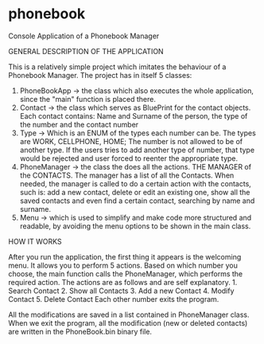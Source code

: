 # phonebook
Console Application of a Phonebook Manager

GENERAL DESCRIPTION OF THE APPLICATION

This is a relatively simple project which imitates the behaviour of a Phonebook Manager. The project has in itself 5 classes:
  1. PhoneBookApp -> the class which also executes the whole application, since the "main" function is placed there.
  2. Contact      -> the class which serves as BluePrint for the contact objects. Each contact contains: Name and Surname of the person, 
                     the type of the number and the contact number
  3. Type         -> Which is an ENUM of the types each number can be. The types are WORK, CELLPHONE, HOME; The number is not allowed to
                     be of another type. If the users tries to add another type of number, that type would be rejected and user forced to
                     reenter the appropriate type.
  4. PhoneManager -> the class the does all the actions. THE MANAGER of the CONTACTS. The manager has a list of all the Contacts. When 
                     needed, the manager is called to do a certain action with the contacts, such is: add a new contact, delete or 
                     edit an existing one, show all the saved contacts and even find a certain contact, searching by name and surname.
  5. Menu         -> which is used to simplify and make code more structured and readable, by avoiding the menu options to be shown in 
                     the main class.
                     
HOW IT WORKS

  After you run the application, the first thing it appears is the welcoming menu. It allows you to perform 5 actions. Based on which 
  number you choose, the main function calls the PhoneManager, which performs the required action. The actions are as follows and are self
  explanatory.
    1. Search Contact
    2. Show all Contacts
    3. Add a new Contact
    4. Modify Contact
    5. Delete Contact
    Each other number exits the program.
    
  All the modifications are saved in a list contained in PhoneManager class. When we exit the program, all the modification (new or
  deleted contacts) are written in the PhoneBook.bin binary file.
